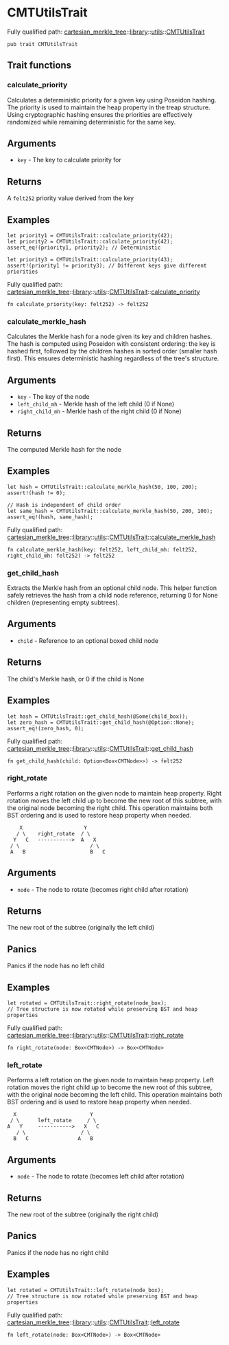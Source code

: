 # CMTUtilsTrait

Fully qualified path: [cartesian_merkle_tree](./cartesian_merkle_tree.md)::[library](./cartesian_merkle_tree-library.md)::[utils](./cartesian_merkle_tree-library-utils.md)::[CMTUtilsTrait](./cartesian_merkle_tree-library-utils-CMTUtilsTrait.md)

<pre><code class="language-cairo">pub trait CMTUtilsTrait</code></pre>

## Trait functions

### calculate_priority

Calculates a deterministic priority for a given key using Poseidon hashing.
The priority is used to maintain the heap property in the treap structure.
Using cryptographic hashing ensures the priorities are effectively randomized
while remaining deterministic for the same key.
## Arguments

- `key` - The key to calculate priority for
## Returns

A `felt252` priority value derived from the key
## Examples

```cairo
let priority1 = CMTUtilsTrait::calculate_priority(42);
let priority2 = CMTUtilsTrait::calculate_priority(42);
assert_eq!(priority1, priority2); // Deterministic

let priority3 = CMTUtilsTrait::calculate_priority(43);
assert!(priority1 != priority3); // Different keys give different priorities
```

Fully qualified path: [cartesian_merkle_tree](./cartesian_merkle_tree.md)::[library](./cartesian_merkle_tree-library.md)::[utils](./cartesian_merkle_tree-library-utils.md)::[CMTUtilsTrait](./cartesian_merkle_tree-library-utils-CMTUtilsTrait.md)::[calculate_priority](./cartesian_merkle_tree-library-utils-CMTUtilsTrait.md#calculate_priority)

<pre><code class="language-cairo">fn calculate_priority(key: felt252) -&gt; felt252</code></pre>


### calculate_merkle_hash

Calculates the Merkle hash for a node given its key and children hashes.
The hash is computed using Poseidon with consistent ordering: the key is hashed first,
followed by the children hashes in sorted order (smaller hash first). This ensures
deterministic hashing regardless of the tree's structure.
## Arguments

- `key` - The key of the node
- `left_child_mh` - Merkle hash of the left child (0 if None)
- `right_child_mh` - Merkle hash of the right child (0 if None)
## Returns

The computed Merkle hash for the node
## Examples

```cairo
let hash = CMTUtilsTrait::calculate_merkle_hash(50, 100, 200);
assert!(hash != 0);

// Hash is independent of child order
let same_hash = CMTUtilsTrait::calculate_merkle_hash(50, 200, 100);
assert_eq!(hash, same_hash);
```

Fully qualified path: [cartesian_merkle_tree](./cartesian_merkle_tree.md)::[library](./cartesian_merkle_tree-library.md)::[utils](./cartesian_merkle_tree-library-utils.md)::[CMTUtilsTrait](./cartesian_merkle_tree-library-utils-CMTUtilsTrait.md)::[calculate_merkle_hash](./cartesian_merkle_tree-library-utils-CMTUtilsTrait.md#calculate_merkle_hash)

<pre><code class="language-cairo">fn calculate_merkle_hash(key: felt252, left_child_mh: felt252, right_child_mh: felt252) -&gt; felt252</code></pre>


### get_child_hash

Extracts the Merkle hash from an optional child node.
This helper function safely retrieves the hash from a child node reference,
returning 0 for None children (representing empty subtrees).
## Arguments

- `child` - Reference to an optional boxed child node
## Returns

The child's Merkle hash, or 0 if the child is None
## Examples

```cairo
let hash = CMTUtilsTrait::get_child_hash(@Some(child_box));
let zero_hash = CMTUtilsTrait::get_child_hash(@Option::None);
assert_eq!(zero_hash, 0);
```

Fully qualified path: [cartesian_merkle_tree](./cartesian_merkle_tree.md)::[library](./cartesian_merkle_tree-library.md)::[utils](./cartesian_merkle_tree-library-utils.md)::[CMTUtilsTrait](./cartesian_merkle_tree-library-utils-CMTUtilsTrait.md)::[get_child_hash](./cartesian_merkle_tree-library-utils-CMTUtilsTrait.md#get_child_hash)

<pre><code class="language-cairo">fn get_child_hash(child: Option&lt;Box&lt;CMTNode&gt;&gt;) -&gt; felt252</code></pre>


### right_rotate

Performs a right rotation on the given node to maintain heap property.
Right rotation moves the left child up to become the new root of this subtree,
with the original node becoming the right child. This operation maintains both
BST ordering and is used to restore heap property when needed.
```cairo
    X                    Y
   / \    right_rotate  / \
  Y   C   ----------->  A   X
 / \                       / \
 A   B                     B   C
```
## Arguments

- `node` - The node to rotate (becomes right child after rotation)
## Returns

The new root of the subtree (originally the left child)
## Panics

Panics if the node has no left child
## Examples

```cairo
let rotated = CMTUtilsTrait::right_rotate(node_box);
// Tree structure is now rotated while preserving BST and heap properties
```

Fully qualified path: [cartesian_merkle_tree](./cartesian_merkle_tree.md)::[library](./cartesian_merkle_tree-library.md)::[utils](./cartesian_merkle_tree-library-utils.md)::[CMTUtilsTrait](./cartesian_merkle_tree-library-utils-CMTUtilsTrait.md)::[right_rotate](./cartesian_merkle_tree-library-utils-CMTUtilsTrait.md#right_rotate)

<pre><code class="language-cairo">fn right_rotate(node: Box&lt;CMTNode&gt;) -&gt; Box&lt;CMTNode&gt;</code></pre>


### left_rotate

Performs a left rotation on the given node to maintain heap property.
Left rotation moves the right child up to become the new root of this subtree,
with the original node becoming the left child. This operation maintains both
BST ordering and is used to restore heap property when needed.
```cairo
  X                        Y
 / \      left_rotate     / \
A   Y     ----------->   X   C
   / \                  / \
  B   C                A   B
```
## Arguments

- `node` - The node to rotate (becomes left child after rotation)
## Returns

The new root of the subtree (originally the right child)
## Panics

Panics if the node has no right child
## Examples

```cairo
let rotated = CMTUtilsTrait::left_rotate(node_box);
// Tree structure is now rotated while preserving BST and heap properties
```

Fully qualified path: [cartesian_merkle_tree](./cartesian_merkle_tree.md)::[library](./cartesian_merkle_tree-library.md)::[utils](./cartesian_merkle_tree-library-utils.md)::[CMTUtilsTrait](./cartesian_merkle_tree-library-utils-CMTUtilsTrait.md)::[left_rotate](./cartesian_merkle_tree-library-utils-CMTUtilsTrait.md#left_rotate)

<pre><code class="language-cairo">fn left_rotate(node: Box&lt;CMTNode&gt;) -&gt; Box&lt;CMTNode&gt;</code></pre>



